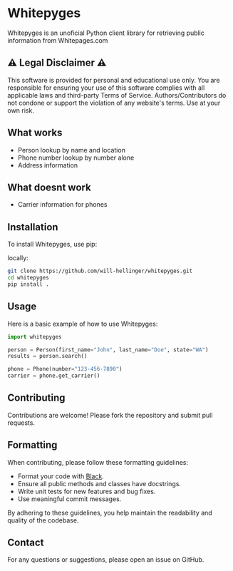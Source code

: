# Whitepyges

Whitepyges is an unoficial Python client library for retrieving public information from Whitepages.com

## ⚠️ Legal Disclaimer ⚠️

This software is provided for personal and educational use only. You are responsible for ensuring your use of this software complies with all applicable laws and third-party Terms of Service. Authors/Contributors do not condone or support the violation of any website's terms. Use at your own risk.

## What works

- Person lookup by name and location
- Phone number lookup by number alone
- Address information

## What doesnt work

- Carrier information for phones

## Installation

To install Whitepyges, use pip:

locally:
```bash
git clone https://github.com/will-hellinger/whitepyges.git
cd whitepyges
pip install .
```

## Usage

Here is a basic example of how to use Whitepyges:

```python
import whitepyges

person = Person(first_name="John", last_name="Doe", state="WA")
results = person.search()

phone = Phone(number="123-456-7890")
carrier = phone.get_carrier()
```

## Contributing

Contributions are welcome! Please fork the repository and submit pull requests.

## Formatting

When contributing, please follow these formatting guidelines:

- Format your code with [Black](https://black.readthedocs.io/en/stable/).
- Ensure all public methods and classes have docstrings.
- Write unit tests for new features and bug fixes.
- Use meaningful commit messages.

By adhering to these guidelines, you help maintain the readability and quality of the codebase.

## Contact

For any questions or suggestions, please open an issue on GitHub.
